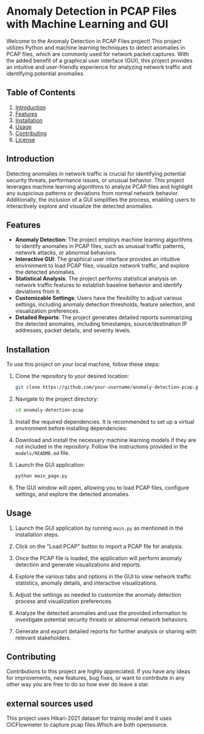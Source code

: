# Anomaly Detection in PCAP Files with Machine Learning and GUI

Welcome to the Anomaly Detection in PCAP Files project! This project utilizes Python and machine learning techniques to detect anomalies in PCAP files, which are commonly used for network packet captures. With the added benefit of a graphical user interface (GUI), this project provides an intuitive and user-friendly experience for analyzing network traffic and identifying potential anomalies.


## Table of Contents

1. [Introduction](#introduction)
2. [Features](#features)
3. [Installation](#installation)
4. [Usage](#usage)
5. [Contributing](#contributing)
6. [License](#license)

## Introduction

Detecting anomalies in network traffic is crucial for identifying potential security threats, performance issues, or unusual behavior. This project leverages machine learning algorithms to analyze PCAP files and highlight any suspicious patterns or deviations from normal network behavior. Additionally, the inclusion of a GUI simplifies the process, enabling users to interactively explore and visualize the detected anomalies.

## Features

- **Anomaly Detection**: The project employs machine learning algorithms to identify anomalies in PCAP files, such as unusual traffic patterns, network attacks, or abnormal behaviors.
- **Interactive GUI**: The graphical user interface provides an intuitive environment to load PCAP files, visualize network traffic, and explore the detected anomalies.
- **Statistical Analysis**: The project performs statistical analysis on network traffic features to establish baseline behavior and identify deviations from it.
- **Customizable Settings**: Users have the flexibility to adjust various settings, including anomaly detection thresholds, feature selection, and visualization preferences.
- **Detailed Reports**: The project generates detailed reports summarizing the detected anomalies, including timestamps, source/destination IP addresses, packet details, and severity levels.

## Installation

To use this project on your local machine, follow these steps:

1. Clone the repository to your desired location:

   ```bash
   git clone https://github.com/your-username/anomaly-detection-pcap.git
   ```

2. Navigate to the project directory:

   ```bash
   cd anomaly-detection-pcap
   ```

3. Install the required dependencies. It is recommended to set up a virtual environment before installing dependencies:

  


4. Download and install the necessary machine learning models if they are not included in the repository. Follow the instructions provided in the `models/README.md` file.

5. Launch the GUI application:

   ```bash
   python main_page.py
   ```

6. The GUI window will open, allowing you to load PCAP files, configure settings, and explore the detected anomalies.

## Usage

1. Launch the GUI application by running `main.py` as mentioned in the installation steps.

2. Click on the "Load PCAP" button to import a PCAP file for analysis.

3. Once the PCAP file is loaded, the application will perform anomaly detection and generate visualizations and reports.

4. Explore the various tabs and options in the GUI to view network traffic statistics, anomaly details, and interactive visualizations.

5. Adjust the settings as needed to customize the anomaly detection process and visualization preferences.

6. Analyze the detected anomalies and use the provided information to investigate potential security threats or abnormal network behaviors.

7. Generate and export detailed reports for further analysis or sharing with relevant stakeholders.

## Contributing

Contributions to this project are highly appreciated. If you have any ideas for improvements, new features, bug fixes, or want to contribute in any other way you are free to do so how ever do leave a star.
## external sources used
This project uses Hikari-2021 dataset for trainig model and it uses CICFlowmeter to capture pcap files.Which are both opensource. 
